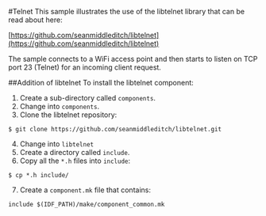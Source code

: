 #Telnet
This sample illustrates the use of the libtelnet library that can be
read about here:

[https://github.com/seanmiddleditch/libtelnet](https://github.com/seanmiddleditch/libtelnet)

The sample connects to a WiFi access point and then starts to listen on
TCP port 23 (Telnet) for an incoming client request.

##Addition of libtelnet
To install the libtelnet component:

1. Create a sub-directory called `components`.
2. Change into `components`.
3. Clone the libtelnet repository:
```
$ git clone https://github.com/seanmiddleditch/libtelnet.git
```
4. Change into `libtelnet`
5. Create a directory called `include`.
6. Copy all the `*.h` files into `include`:
```
$ cp *.h include/
```
7. Create a `component.mk` file that contains:
```
include $(IDF_PATH)/make/component_common.mk
```
